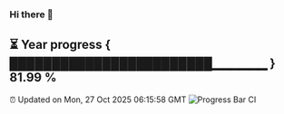 ### Hi there 👋
⏳ Year progress { ████████████████████████▁▁▁▁▁▁ } 81.99 %
---
⏰ Updated on Mon, 27 Oct 2025 06:15:58 GMT
![Progress Bar CI](https://github.com/Moyi321/Moyi321/workflows/Progress%20Bar%20CI/badge.svg)
